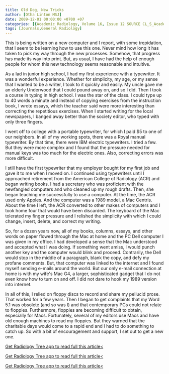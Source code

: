```yaml
---
title: Old Dog, New Tricks
author: [Otha Linton MSJ]
date: 2009-12-01 00:00:00 +0700 +07
categories: [{Academic Radiology, Volume 16, Issue 12 SOURCE CL_S_AcademicRadiologyVolume16Issue12 1}]
tags: [Journals,General Radiology]
---
```

This is being written on a new computer and I report, with some trepidation, that I seem to be learning how to use this one. Never mind how long it has taken to pick my way through the new processes. Somehow, that progress has made its way into print. But, as usual, I have had the help of enough people for whom this new technology seems reasonable and intuitive.

As a lad in junior high school, I had my first experience with a typewriter. It was a wonderful experience. Whether for simplicity, my age, or my sense that I wanted to be a writer, I took to it quickly and easily. My uncle gave me an elderly Underwood that I could pound away on, and so I did. Then I took a course in typing in high school. I was the star of the class. I could type up to 40 words a minute and instead of copying exercises from the instruction book, I wrote essays, which the teacher said were more interesting than correcting the repetitious exercises. When I started writing for the local newspapers, I banged away better than the society editor, who typed with only three fingers.

I went off to college with a portable typewriter, for which I paid $5 to one of our neighbors. In all of my working spots, there was a Royal manual typewriter. By that time, there were IBM electric typewriters. I tried a few. But they were more complex and I found that the pressure needed for manual keys was too much for the electric ones. Also, correcting errors was more difficult.

I still have the first typewriter that my employer bought for my first job and gave it to me when I moved on. I continued using typewriters until I approached retirement from the American College of Radiology (ACR) and began writing books. I had a secretary who was proficient with the newfangled computers and who cleaned up my rough drafts. Then, she began teaching me successfully to use a computer. At the time, the ACR used only Apples. And the computer was a 1989 model, a Mac Centris. About the time I left, the ACR converted to other makes of computers and I took home four that would have been discarded. The keyboard of the Mac tolerated my finger pressure and I relished the simplicity with which I could change, insert, delete, and correct my writing.

So, for a dozen years now, all of my books, columns, essays, and other words on paper flowed through the Mac at home and the PC Dell computer I was given in my office. I had developed a sense that the Mac understood and accepted what I was doing. If something went amiss, I would punch another key and the computer would blink and proceed. Contrarily, the Dell would stop in the middle of a paragraph, blank the copy, and defy my profane comments. But, that computer was linked to the internet and I found myself sending e-mails around the world. But our only e-mail connection at home is with my wife's Mac G4, a larger, sophisticated gadget that I do not even know how to turn on and off. I did not dare to hook my 1989 version into internet.

In all of this, I relied on floppy discs to record and share my pellucid prose. That worked for a few years. Then I began to get complaints that my Word 5.1 was obsolete (and so was I) and that contemporary PCs could not relate to floppies. Furthermore, floppies are becoming difficult to obtain, especially for Macs. Fortunately, several of my editors use Macs and have old enough machines to read my floppies. But they warned that the charitable days would come to a rapid end and I had to do something to catch up. So with a bit of encouragement and support, I set out to get a new one.

[Get Radiology Tree app to read full this article<](https://clinicalpub.com/app)

[Get Radiology Tree app to read full this article<](https://clinicalpub.com/app)

[Get Radiology Tree app to read full this article<](https://clinicalpub.com/app)